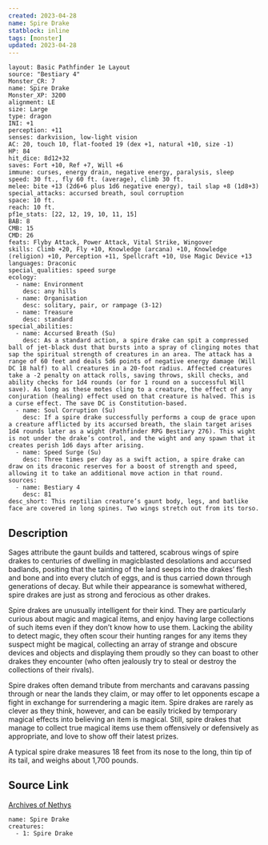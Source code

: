 ```yaml
---
created: 2023-04-28
name: Spire Drake
statblock: inline
tags: [monster]
updated: 2023-04-28
---
```

```statblock
layout: Basic Pathfinder 1e Layout
source: "Bestiary 4"
Monster_CR: 7
name: Spire Drake
Monster_XP: 3200
alignment: LE
size: Large
type: dragon
INI: +1
perception: +11
senses: darkvision, low-light vision
AC: 20, touch 10, flat-footed 19 (dex +1, natural +10, size -1)
HP: 84
hit_dice: 8d12+32
saves: Fort +10, Ref +7, Will +6
immune: curses, energy drain, negative energy, paralysis, sleep
speed: 30 ft., fly 60 ft. (average), climb 30 ft.
melee: bite +13 (2d6+6 plus 1d6 negative energy), tail slap +8 (1d8+3)
special_attacks: accursed breath, soul corruption
space: 10 ft.
reach: 10 ft.
pf1e_stats: [22, 12, 19, 10, 11, 15]
BAB: 8
CMB: 15
CMD: 26
feats: Flyby Attack, Power Attack, Vital Strike, Wingover
skills: Climb +20, Fly +10, Knowledge (arcana) +10, Knowledge (religion) +10, Perception +11, Spellcraft +10, Use Magic Device +13
languages: Draconic
special_qualities: speed surge
ecology:
  - name: Environment
    desc: any hills
  - name: Organisation
    desc: solitary, pair, or rampage (3-12)
  - name: Treasure
    desc: standard
special_abilities:
  - name: Accursed Breath (Su)
    desc: As a standard action, a spire drake can spit a compressed ball of jet-black dust that bursts into a spray of clinging motes that sap the spiritual strength of creatures in an area. The attack has a range of 60 feet and deals 5d6 points of negative energy damage (Will DC 18 half) to all creatures in a 20-foot radius. Affected creatures take a -2 penalty on attack rolls, saving throws, skill checks, and ability checks for 1d4 rounds (or for 1 round on a successful Will save). As long as these motes cling to a creature, the effect of any conjuration (healing) effect used on that creature is halved. This is a curse effect. The save DC is Constitution-based.
  - name: Soul Corruption (Su)
    desc: If a spire drake successfully performs a coup de grace upon a creature afflicted by its accursed breath, the slain target arises 1d4 rounds later as a wight (Pathfinder RPG Bestiary 276). This wight is not under the drake’s control, and the wight and any spawn that it creates perish 1d6 days after arising.
  - name: Speed Surge (Su)
    desc: Three times per day as a swift action, a spire drake can draw on its draconic reserves for a boost of strength and speed, allowing it to take an additional move action in that round.
sources:
  - name: Bestiary 4
    desc: 81
desc_short: This reptilian creature’s gaunt body, legs, and batlike face are covered in long spines. Two wings stretch out from its torso.
```
## Description
Sages attribute the gaunt builds and tattered, scabrous wings of spire drakes to centuries of dwelling in magicblasted desolations and accursed badlands, positing that the tainting of the land seeps into the drakes’ flesh and bone and into every clutch of eggs, and is thus carried down through generations of decay. But while their appearance is somewhat withered, spire drakes are just as strong and ferocious as other drakes.

Spire drakes are unusually intelligent for their kind. They are particularly curious about magic and magical items, and enjoy having large collections of such items even if they don’t know how to use them. Lacking the ability to detect magic, they often scour their hunting ranges for any items they suspect might be magical, collecting an array of strange and obscure devices and objects and displaying them proudly so they can boast to other drakes they encounter (who often jealously try to steal or destroy the collections of their rivals).

Spire drakes often demand tribute from merchants and caravans passing through or near the lands they claim, or may offer to let opponents escape a fight in exchange for surrendering a magic item. Spire drakes are rarely as clever as they think, however, and can be easily tricked by temporary magical effects into believing an item is magical. Still, spire drakes that manage to collect true magical items use them offensively or defensively as appropriate, and love to show off their latest prizes.

A typical spire drake measures 18 feet from its nose to the long, thin tip of its tail, and weighs about 1,700 pounds.
## Source Link
[Archives of Nethys](https://aonprd.com/MonsterDisplay.aspx?ItemName=Spire%20Drake)
```encounter-table
name: Spire Drake
creatures:
  - 1: Spire Drake
```

